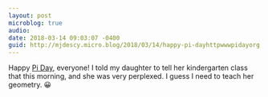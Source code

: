 ```yaml
---
layout: post
microblog: true
audio: 
date: 2018-03-14 09:03:07 -0400
guid: http://mjdescy.micro.blog/2018/03/14/happy-pi-dayhttpwwwpidayorg.html
---
```

Happy [Pi Day](http://www.piday.org), everyone! I told my daughter to tell her kindergarten class that this morning, and she was very perplexed. I guess I need to teach her geometry. 😀
